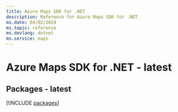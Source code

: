 ```yaml
---
title: Azure Maps SDK for .NET
description: Reference for Azure Maps SDK for .NET
ms.date: 04/02/2024
ms.topic: reference
ms.devlang: dotnet
ms.service: maps
---
```

# Azure Maps SDK for .NET - latest
## Packages - latest
[!INCLUDE [packages](maps-index.md)]